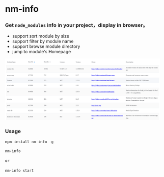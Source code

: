 # nm-info

### Get `node_modules` info in your project，display in browser。
- support sort module by size
- support filter by module name
- support browse module directory
- jump to module's Homepage



![](./preview.png)

### Usage

```
npm install nm-info -g
```

```
nm-info

or

nm-info start
```

